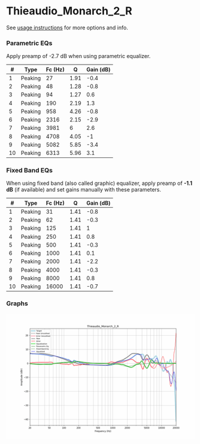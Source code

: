 # Thieaudio_Monarch_2_R
See [usage instructions](https://github.com/jaakkopasanen/AutoEq#usage) for more options and info.

### Parametric EQs
Apply preamp of -2.7 dB when using parametric equalizer.

|   # | Type    |   Fc (Hz) |    Q |   Gain (dB) |
|-----|---------|-----------|------|-------------|
|   1 | Peaking |        27 | 1.91 |        -0.4 |
|   2 | Peaking |        48 | 1.28 |        -0.8 |
|   3 | Peaking |        94 | 1.27 |         0.6 |
|   4 | Peaking |       190 | 2.19 |         1.3 |
|   5 | Peaking |       958 | 4.26 |        -0.8 |
|   6 | Peaking |      2316 | 2.15 |        -2.9 |
|   7 | Peaking |      3981 | 6    |         2.6 |
|   8 | Peaking |      4708 | 4.05 |        -1   |
|   9 | Peaking |      5082 | 5.85 |        -3.4 |
|  10 | Peaking |      6313 | 5.96 |         3.1 |

### Fixed Band EQs
When using fixed band (also called graphic) equalizer, apply preamp of **-1.1 dB** (if available) and set gains manually with these parameters.

|   # | Type    |   Fc (Hz) |    Q |   Gain (dB) |
|-----|---------|-----------|------|-------------|
|   1 | Peaking |        31 | 1.41 |        -0.8 |
|   2 | Peaking |        62 | 1.41 |        -0.3 |
|   3 | Peaking |       125 | 1.41 |         1   |
|   4 | Peaking |       250 | 1.41 |         0.8 |
|   5 | Peaking |       500 | 1.41 |        -0.3 |
|   6 | Peaking |      1000 | 1.41 |         0.1 |
|   7 | Peaking |      2000 | 1.41 |        -2.2 |
|   8 | Peaking |      4000 | 1.41 |        -0.3 |
|   9 | Peaking |      8000 | 1.41 |         0.8 |
|  10 | Peaking |     16000 | 1.41 |        -0.7 |

### Graphs
![](./Thieaudio_Monarch_2_R.png)
